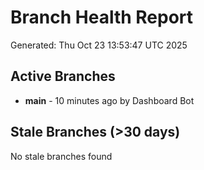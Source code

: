# Branch Health Report
Generated: Thu Oct 23 13:53:47 UTC 2025

## Active Branches
- **main** - 10 minutes ago by Dashboard Bot

## Stale Branches (>30 days)
No stale branches found
